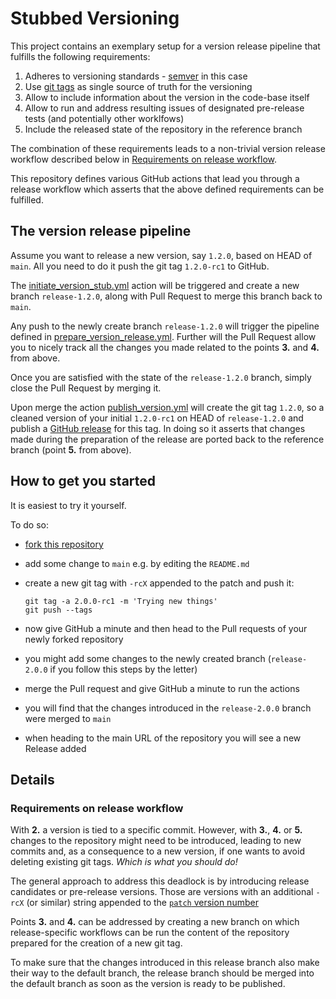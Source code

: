 # Stubbed Versioning

This project contains an exemplary setup for a version release pipeline that fulfills the following requirements:

1. Adheres to versioning standards - [semver](semver.org) in this case
1. Use [git tags](https://git-scm.com/book/en/v2/Git-Basics-Tagging) as single source of
   truth for the versioning
1. Allow to include information about the version in the code-base itself
1. Allow to run and address resulting issues of designated pre-release tests (and potentially other worklfows)
1. Include the released state of the repository in the reference branch

The combination of these requirements leads to a non-trivial version release workflow described below in 
[Requirements on release workflow](#requirements-on-release-workflow).

This repository defines various GitHub actions that lead you through a release workflow which asserts that
the above defined requirements can be fulfilled.

## The version release pipeline

Assume you want to release a new version, say `1.2.0`, based on HEAD of `main`.
All you need to do it push the git tag `1.2.0-rc1` to GitHub.

The [initiate_version_stub.yml](.github/workflows/initiate_stub.yml) action
will be triggered and create a new branch `release-1.2.0`, along with Pull Request to merge this
branch back to `main`.

Any push to the newly create branch `release-1.2.0` will trigger the pipeline defined in
[prepare_version_release.yml](.github/workflows/prepare_version_release.yml).
Further will the Pull Request allow you to nicely track
all the changes you made related to the points **3.** and **4.** from above.

Once you are satisfied with the state of the `release-1.2.0` branch, simply close the Pull Request
by merging it.

Upon merge the action [publish_version.yml](.github/workflows/publish_version.yml) will create the
git tag `1.2.0`, so a cleaned version of your initial `1.2.0-rc1` on HEAD of `release-1.2.0`
and publish a
[GitHub release](https://docs.github.com/en/repositories/releasing-projects-on-github/managing-releases-in-a-repository)
for this tag.
In doing so it asserts that changes made during the preparation of the release are ported back to
the reference branch (point **5.** from above).

## How to get you started

It is easiest to try it yourself.

To do so:

- [fork this repository](https://github.com/t4d-gmbh/stubbed_versioning/fork)
- add some change to `main` e.g. by editing the `README.md`
- create a new git tag with `-rcX` appended to the patch and push it:
      
      git tag -a 2.0.0-rc1 -m 'Trying new things'
      git push --tags

- now give GitHub a minute and then head to the Pull requests of your newly forked repository 
- you might add some changes to the newly created branch (`release-2.0.0` if you follow this steps by the letter)
- merge the Pull request and give GitHub a minute to run the actions
- you will find that the changes introduced in the `release-2.0.0` branch were merged to `main`
- when heading to the main URL of the repository you will see a new Release added


## Details

### Requirements on release workflow

With **2.** a version is tied to a specific commit.
However, with **3.**, **4.** or **5.** changes to the repository might need to be introduced, leading
to new commits and, as a consequence to a new version, if one wants to avoid deleting existing git tags.
_Which is what you should do!_

The general approach to address this deadlock is by introducing release candidates or pre-release versions.
Those are versions with an additional `-rcX` (or similar) string appended to the
[`patch` version number](https://semver.org/#spec-item-9)

Points **3.** and **4.** can be addressed by creating a new branch on which release-specific
workflows can be run the content of the repository prepared for the creation of a new git tag.

To make sure that the changes introduced in this release branch also make their way to the default
branch, the release branch should be merged into the default branch as soon as the version is
ready to be published.


